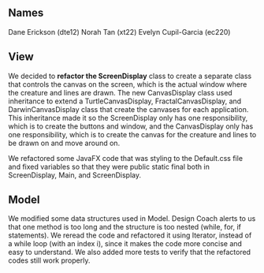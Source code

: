 ## Names
Dane Erickson (dte12)
Norah Tan (xt22)
Evelyn Cupil-Garcia (ec220)

## View
We decided to **refactor the ScreenDisplay** class to create a separate class that controls the canvas on the screen, 
which is the actual window where the creature and lines are drawn. The new CanvasDisplay class used 
inheritance to extend a TurtleCanvasDisplay, FractalCanvasDisplay, and DarwinCanvasDisplay class that
create the canvases for each application. This inheritance made it so the ScreenDisplay only has one responsibility, 
which is to create the buttons and window, and the CanvasDisplay only has one responsibility, which is
to create the canvas for the creature and lines to be drawn on and move around on. 

We refactored some JavaFX code that was styling to the Default.css file and fixed variables so that they were public static
final both in ScreenDisplay, Main, and ScreenDisplay.

## Model
We modified some data structures used in Model. 
Design Coach alerts to us that one method is too long and the structure is too nested (while, for, if statements).
We reread the code and refactored it using Iterator, instead of a while loop (with an index i), since it makes the code more concise and easy to understand.
We also added more tests to verify that the refactored codes still work properly. 
